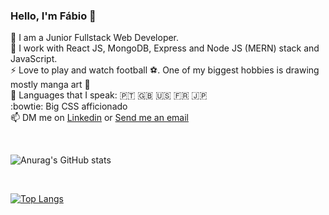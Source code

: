 ### Hello, I'm Fábio 👋

 🔭 I am a Junior Fullstack Web Developer.<br>
:large_blue_diamond: I work with React JS, MongoDB, Express and Node JS (MERN) stack and JavaScript.<br>
⚡ Love to play and watch football :soccer:. One of my biggest hobbies is drawing mostly manga art :art:<br>
:england: Languages that I speak: :portugal: :uk: :us: :fr: :jp:<br>
:bowtie: Big CSS afficionado <br>
📫 DM me on <a href="https://www.linkedin.com/in/fabiofguerreiro/">Linkedin</a> or <a href="mailto:fabio.fernando.guerreiro@gmail.com">Send me an email</a><br>

<br>

 ![Anurag's GitHub stats](https://github-readme-stats.vercel.app/api?username=Fabio-FG&show_icons=true&theme=radical)
 
 <br>

 [![Top Langs](https://github-readme-stats.vercel.app/api/top-langs/?username=Fabio-FG&show_icons=true&theme=radical)](https://github.com/Fabio-FG/github-readme-stats)





<!--
**Fabio-FG/Fabio-FG** is a ✨ _special_ ✨ repository because its `README.md` (this file) appears on your GitHub profile.

Here are some ideas to get you started:

- 🔭 I’m currently working on ...
- 🌱 I’m currently learning ...
- 👯 I’m looking to collaborate on ...
- 🤔 I’m looking for help with ...
- 💬 Ask me about ...
- 📫 How to reach me: ...
- 😄 Pronouns: ...
- ⚡ Fun fact: ...
-->
